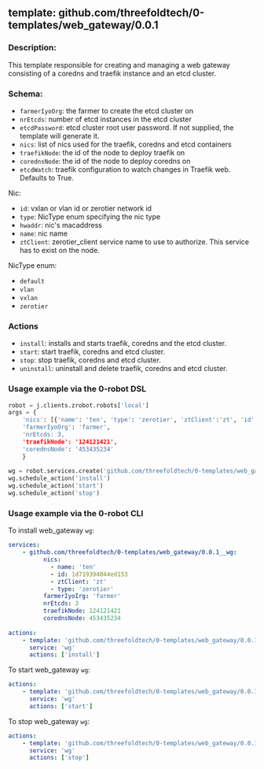 ## template: github.com/threefoldtech/0-templates/web_gateway/0.0.1

### Description:
This template responsible for creating and managing a web gateway consisting of a coredns and traefik instance and an etcd cluster.

### Schema:

- `farmerIyoOrg`: the farmer to create the etcd cluster on
- `nrEtcds`: number of etcd instances in the etcd cluster
- `etcdPassword`: etcd cluster root user password. If not supplied, the template will generate it.
- `nics`: list of nics used for the traefik, coredns and etcd containers
- `traefikNode`: the id of the node to deploy traefik on
- `corednsNode`: the id of the node to deploy coredns on
- `etcdWatch`: traefik configuration to watch changes in Traefik web. Defaults to True.

Nic:
- `id`: vxlan or vlan id or zerotier network id
- `type`: NicType enum specifying the nic type
- `hwaddr`: nic's macaddress
- `name`: nic name
- `ztClient`: zerotier_client service name to use to authorize. This service has to exist on the node.

NicType enum: 
- `default` 
- `vlan`
- `vxlan`
- `zerotier`

### Actions

- `install`: installs and starts traefik, coredns and the etcd cluster.
- `start`: start traefik, coredns and etcd cluster.
- `stop`: stop traefik, coredns and etcd cluster.
- `uninstall`: uninstall and delete traefik, coredns and etcd cluster.

### Usage example via the 0-robot DSL

```python
robot = j.clients.zrobot.robots['local']
args = {
    'nics': [{'name': 'ten', 'type': 'zerotier', 'ztClient':'zt', 'id': '1d719394044ed153'}],
    'farmerIyoOrg': 'farmer',
    'nrEtcds: 3,
    'traefikNode': '124121421',
    'corednsNode': '453435234'
    }  
    
wg = robot.services.create('github.com/threefoldtech/0-templates/web_gateway/0.0.1', 'wg', data=args)
wg.schedule_action('install')
wg.schedule_action('start')
wg.schedule_action('stop')
```


### Usage example via the 0-robot CLI

To install web_gateway `wg`:

```yaml
services:
    - github.com/threefoldtech/0-templates/web_gateway/0.0.1__wg:
          nics:
            - name: 'ten'
            - id: 1d719394044ed153
            - ztClient: 'zt'
            - type: 'zerotier'
          farmerIyoIrg: 'farmer'
          nrEtcds: 3
          traefikNode: 124121421
          corednsNode: 453435234
          
actions:
    - template: 'github.com/threefoldtech/0-templates/web_gateway/0.0.1'
      service: 'wg'
      actions: ['install']

```


To start  web_gateway `wg`:

```yaml
actions:
    - template: 'github.com/threefoldtech/0-templates/web_gateway/0.0.1'
      service: 'wg'
      actions: ['start']

```


To stop  web_gateway `wg`:

```yaml
actions:
    - template: 'github.com/threefoldtech/0-templates/web_gateway/0.0.1'
      service: 'wg'
      actions: ['stop']

```